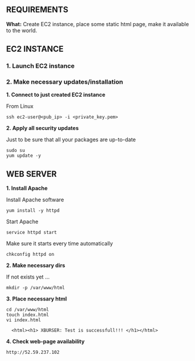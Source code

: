 ## REQUIREMENTS

**What:** Create EC2 instance, place some static html page, make it available to the world.

## EC2 INSTANCE


### 1. Launch EC2 instance


### 2. Make necessary updates/installation

**1. Connect to just created EC2 instance**

From Linux
```
ssh ec2-user@<pub_ip> -i <private_key.pem>
```

**2. Apply all security updates**

Just to be sure that all your packages are up-to-date
```
sudo su
yum update -y
```


## WEB SERVER

**1. Install Apache**

Install Apache software
```
yum install -y httpd
```

Start Apache
```
service httpd start
```

Make sure it starts every time automatically
```
chkconfig httpd on
```

**2. Make necessary dirs**

If not exists yet ...
```
mkdir -p /var/www/html
```

**3. Place necessary html**
```
cd /var/www/html
touch index.html
vi index.html
  
  <html><h1> XBURSER: Test is successfull!!! </h1></html>
```

**4. Check web-page availability**
```
http://52.59.237.102
```













































